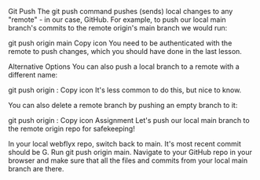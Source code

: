 Git Push
The git push command pushes (sends) local changes to any "remote" - in our case, GitHub. For example, to push our local main branch's commits to the remote origin's main branch we would run:

git push origin main
Copy icon
You need to be authenticated with the remote to push changes, which you should have done in the last lesson.

Alternative Options
You can also push a local branch to a remote with a different name:

git push origin <localbranch>:<remotebranch>
Copy icon
It's less common to do this, but nice to know.

You can also delete a remote branch by pushing an empty branch to it:

git push origin :<remotebranch>
Copy icon
Assignment
Let's push our local main branch to the remote origin repo for safekeeping!

In your local webflyx repo, switch back to main. It's most recent commit should be G.
Run git push origin main.
Navigate to your GitHub repo in your browser and make sure that all the files and commits from your local main branch are there.
